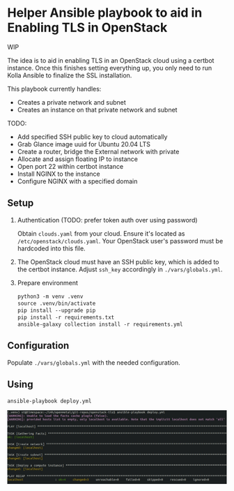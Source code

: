 # Helper Ansible playbook to aid in Enabling TLS in OpenStack

WIP

The idea is to aid in enabling TLS in an OpenStack cloud using a certbot
instance. Once this finishes setting everything up, you only need to run Kolla
Ansible to finalize the SSL installation.

This playbook currently handles:

- Creates a private network and subnet
- Creates an instance on that private network and subnet

TODO:
- Add specified SSH public key to cloud automatically
- Grab Glance image uuid for Ubuntu 20.04 LTS
- Create a router, bridge the External network with private
- Allocate and assign floating IP to instance
- Open port 22 within certbot instance
- Install NGINX to the instance
- Configure NGINX with a specified domain

## Setup

1. Authentication (TODO: prefer token auth over using password)

   Obtain `clouds.yaml` from your cloud. Ensure it's located as
   `/etc/openstack/clouds.yaml`. Your OpenStack user's password must be
   hardcoded into this file.

2. The OpenStack cloud must have an SSH public key, which is added to the
   certbot instance. Adjust `ssh_key` accordingly in `./vars/globals.yml`.

3. Prepare environment 

   ```
   python3 -m venv .venv
   source .venv/bin/activate
   pip install --upgrade pip
   pip install -r requirements.txt
   ansible-galaxy collection install -r requirements.yml
   ```

## Configuration

Populate `./vars/globals.yml` with the needed configuration.

## Using

```
ansible-playbook deploy.yml
```

![Usage](images/usage.jpg)
